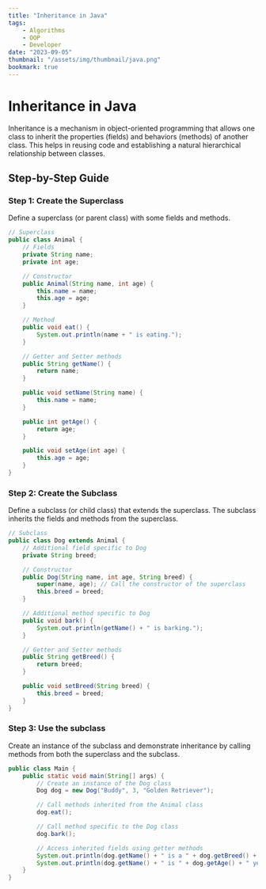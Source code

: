 ```yaml
---
title: "Inheritance in Java"
tags:
    - Algorithms
    - OOP
    - Developer
date: "2023-09-05"
thumbnail: "/assets/img/thumbnail/java.png"
bookmark: true
---
```


# Inheritance in Java

Inheritance is a mechanism in object-oriented programming that allows one class to inherit the properties (fields) and behaviors (methods) of another class. This helps in reusing code and establishing a natural hierarchical relationship between classes.

## Step-by-Step Guide

### Step 1: Create the Superclass

Define a superclass (or parent class) with some fields and methods.

```java
// Superclass
public class Animal {
    // Fields
    private String name;
    private int age;

    // Constructor
    public Animal(String name, int age) {
        this.name = name;
        this.age = age;
    }

    // Method
    public void eat() {
        System.out.println(name + " is eating.");
    }

    // Getter and Setter methods
    public String getName() {
        return name;
    }

    public void setName(String name) {
        this.name = name;
    }

    public int getAge() {
        return age;
    }

    public void setAge(int age) {
        this.age = age;
    }
}
```

### Step 2: Create the Subclass

Define a subclass (or child class) that extends the superclass. The subclass inherits the fields and methods from the superclass.
```java
// Subclass
public class Dog extends Animal {
    // Additional field specific to Dog
    private String breed;

    // Constructor
    public Dog(String name, int age, String breed) {
        super(name, age); // Call the constructor of the superclass
        this.breed = breed;
    }

    // Additional method specific to Dog
    public void bark() {
        System.out.println(getName() + " is barking.");
    }

    // Getter and Setter methods
    public String getBreed() {
        return breed;
    }

    public void setBreed(String breed) {
        this.breed = breed;
    }
}
```

### Step 3: Use the subclass

Create an instance of the subclass and demonstrate inheritance by calling methods from both the superclass and the subclass.
```Java
public class Main {
    public static void main(String[] args) {
        // Create an instance of the Dog class
        Dog dog = new Dog("Buddy", 3, "Golden Retriever");

        // Call methods inherited from the Animal class
        dog.eat();

        // Call method specific to the Dog class
        dog.bark();

        // Access inherited fields using getter methods
        System.out.println(dog.getName() + " is a " + dog.getBreed() + ".");
        System.out.println(dog.getName() + " is " + dog.getAge() + " years old.");
    }
}

```